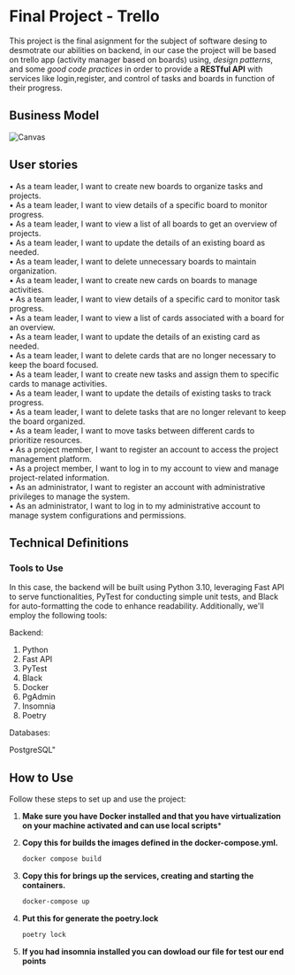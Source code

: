 # Final Project - Trello

This project is the final asignment for the subject of software desing to desmotrate our abilities on backend, in our case the project will be based on trello app (activity manager based on boards) using, _design patterns_, and some _good code practices_ in order to provide a __RESTful API__ with services like login,register, and control of tasks and boards in function of their progress.

## Business Model

![Canvas](https://github.com/Andrew552004/project/assets/149690633/a7efcc5b-e1f3-437b-85a9-7a3f7e517e8d)


## User stories

• As a team leader, I want to create new boards to organize tasks and projects.  
• As a team leader, I want to view details of a specific board to monitor progress.  
• As a team leader, I want to view a list of all boards to get an overview of projects.  
• As a team leader, I want to update the details of an existing board as needed.  
• As a team leader, I want to delete unnecessary boards to maintain organization.  
• As a team leader, I want to create new cards on boards to manage activities.  
• As a team leader, I want to view details of a specific card to monitor task progress.  
• As a team leader, I want to view a list of cards associated with a board for an overview.  
• As a team leader, I want to update the details of an existing card as needed.  
• As a team leader, I want to delete cards that are no longer necessary to keep the board focused.  
• As a team leader, I want to create new tasks and assign them to specific cards to manage activities.  
• As a team leader, I want to update the details of existing tasks to track progress.  
• As a team leader, I want to delete tasks that are no longer relevant to keep the board organized.  
• As a team leader, I want to move tasks between different cards to prioritize resources.  
• As a project member, I want to register an account to access the project management platform.  
• As a project member, I want to log in to my account to view and manage project-related information.  
• As an administrator, I want to register an account with administrative privileges to manage the system.  
• As an administrator, I want to log in to my administrative account to manage system configurations and permissions.  

## Technical Definitions

### Tools to Use

In this case, the backend will be built using Python 3.10, leveraging Fast API to serve functionalities, PyTest for conducting simple unit tests, and Black for auto-formatting the code to enhance readability. Additionally, we'll employ the following tools:

Backend:  

1. Python  
2. Fast API  
3. PyTest  
4. Black  
5. Docker  
6. PgAdmin  
7. Insomnia    
8. Poetry
   
Databases:  

PostgreSQL"


## How to Use

Follow these steps to set up and use the project:

1. **Make sure you have Docker installed and that you have virtualization on your machine activated and can use local scripts***

2. **Copy this for builds the images defined in the docker-compose.yml.**
   ```bash
   docker compose build
   ```
3. **Copy this for brings up the services, creating and starting the containers.**
   ```bash
   docker-compose up
   ```
4. **Put this for generate the poetry.lock**
   ```bash
   poetry lock
   ```
5. **If you had insomnia installed you can dowload our file for test our end points**

